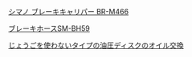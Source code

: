 
[シマノ ブレーキキャリパー BR-M466](https://bike.shimano.com/en-AU/product/component/alivio-t4000/BR-M446.html)

[ブレーキホースSM-BH59](https://bike.shimano.com/ja-JP/product/component/shimano/SM-BH59-JK-SS.html)

[じょうごを使わないタイプの油圧ディスクのオイル交換](https://irodoriworld.com/archives/6180)
